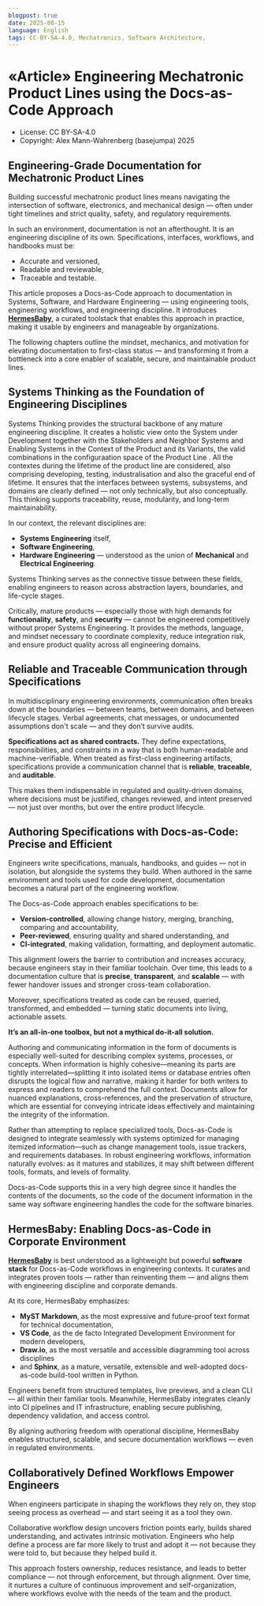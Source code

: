 ```yaml
---
blogpost: true
date: 2025-08-15
language: English
tags: CC-BY-SA-4.0, Mechatronics, Software Architecture,
---
```


# «Article» Engineering Mechatronic Product Lines using the Docs-as-Code Approach

- License: CC BY-SA-4.0
- Copyright: Alex Mann-Wahrenberg (basejumpa) 2025

## Engineering-Grade Documentation for Mechatronic Product Lines

Building successful mechatronic product lines means navigating the intersection of software, electronics, and mechanical design — often under tight timelines and strict quality, safety, and regulatory requirements.

In such an environment, documentation is not an afterthought. It is an engineering discipline of its own. Specifications, interfaces, workflows, and handbooks must be:

- Accurate and versioned,
- Readable and reviewable,
- Traceable and testable.

This article proposes a Docs-as-Code approach to documentation in Systems, Software, and Hardware Engineering — using engineering tools, engineering workflows, and engineering discipline. It introduces [**HermesBaby**](https://pypi.org/project/hermesbaby/), a curated toolstack that enables this approach in practice, making it usable by engineers and manageable by organizations.

The following chapters outline the mindset, mechanics, and motivation for elevating documentation to first-class status — and transforming it from a bottleneck into a core enabler of scalable, secure, and maintainable product lines.

## Systems Thinking as the Foundation of Engineering Disciplines

Systems Thinking provides the structural backbone of any mature engineering discipline. It creates a holistic view onto the System under Development together with the Stakeholders and Neighbor Systems and Enabling Systems in the Context of the Product and its Variants, the valid combinations in the configuraation space of the Product Line . All the contextes during the lifetime of the product line are considered, also comprising developing, testing, industralisation and also the graceful end of lifetime. It ensures that the interfaces between systems, subsystems, and domains are clearly defined — not only technically, but also conceptually. This thinking supports traceability, reuse, modularity, and long-term maintainability.

In our context, the relevant disciplines are:

- **Systems Engineering** itself,
- **Software Engineering**,
- **Hardware Engineering** — understood as the union of **Mechanical** and **Electrical Engineering**.


Systems Thinking serves as the connective tissue between these fields, enabling engineers to reason across abstraction layers, boundaries, and life-cycle stages.

Critically, mature products — especially those with high demands for **functionality**, **safety**, and **security** — cannot be engineered competitively without proper Systems Engineering. It provides the methods, language, and mindset necessary to coordinate complexity, reduce integration risk, and ensure product quality across all engineering domains.

## Reliable and Traceable Communication through Specifications

In multidisciplinary engineering environments, communication often breaks down at the boundaries — between teams, between domains, and between lifecycle stages. Verbal agreements, chat messages, or undocumented assumptions don't scale — and they don’t survive audits.

**Specifications act as shared contracts.** They define expectations, responsibilities, and constraints in a way that is both human-readable and machine-verifiable. When treated as first-class engineering artifacts, specifications provide a communication channel that is **reliable**, **traceable**, and **auditable**.

This makes them indispensable in regulated and quality-driven domains, where decisions must be justified, changes reviewed, and intent preserved — not just over months, but over the entire product lifecycle.

## Authoring Specifications with Docs-as-Code: Precise and Efficient

Engineers write specifications, manuals, handbooks, and guides — not in isolation, but alongside the systems they build. When authored in the same environment and tools used for code development, documentation becomes a natural part of the engineering workflow.

The Docs-as-Code approach enables specifications to be:

- **Version-controlled**, allowing change history, merging, branching, comparing and accountability,
- **Peer-reviewed**, ensuring quality and shared understanding, and
- **CI-integrated**, making validation, formatting, and deployment automatic.

This alignment lowers the barrier to contribution and increases accuracy, because engineers stay in their familiar toolchain. Over time, this leads to a documentation culture that is **precise**, **transparent**, and **scalable** — with fewer handover issues and stronger cross-team collaboration.

Moreover, specifications treated as code can be reused, queried, transformed, and embedded — turning static documents into living, actionable assets.

**It’s an all-in-one toolbox, but not a mythical do-it-all solution.**

Authoring and communicating information in the form of documents is especially well-suited for describing complex systems, processes, or concepts. When information is highly cohesive—meaning its parts are tightly interrelated—splitting it into isolated items or database entries often disrupts the logical flow and narrative, making it harder for both writers to express and readers to comprehend the full context. Documents allow for nuanced explanations, cross-references, and the preservation of structure, which are essential for conveying intricate ideas effectively and maintaining the integrity of the information.

Rather than attempting to replace specialized tools, Docs-as-Code is designed to integrate seamlessly with systems optimized for managing itemized information—such as change management tools, issue trackers, and requirements databases. In robust engineering workflows, information naturally evolves: as it matures and stabilizes, it may shift between different tools, formats, and levels of formality.

Docs-as-Code supports this in a very high degree since it handles the contents of the documents, so the code of the document information in the same way software engineering handles the code for the software binaries.

## HermesBaby: Enabling Docs-as-Code in Corporate Environment

[**HermesBaby**](https://pypi.org/project/hermesbaby/) is best understood as a lightweight but powerful **software stack** for Docs-as-Code workflows in engineering contexts. It curates and integrates proven tools — rather than reinventing them — and aligns them with engineering discipline and corporate demands.

At its core, HermesBaby emphasizes:

- **MyST Markdown**, as the most expressive and future-proof text format for technical documentation,
- **VS Code**, as the de facto Integrated Development Environment for modern developers,
- **Draw.io**, as the most versatile and accessible diagramming tool across disciplines
- and **Sphinx**, as a mature, versatile, extensible and well-adopted docs-as-code build-tool written in Python.

Engineers benefit from structured templates, live previews, and a clean CLI — all within their familiar tools. Meanwhile, HermesBaby integrates cleanly into CI pipelines and IT infrastructure, enabling secure publishing, dependency validation, and access control.

By aligning authoring freedom with operational discipline, HermesBaby enables structured, scalable, and secure documentation workflows — even in regulated environments.

## Collaboratively Defined Workflows Empower Engineers

When engineers participate in shaping the workflows they rely on, they stop seeing process as overhead — and start seeing it as a tool they own.

Collaborative workflow design uncovers friction points early, builds shared understanding, and activates intrinsic motivation. Engineers who help define a process are far more likely to trust and adopt it — not because they were told to, but because they helped build it.

This approach fosters ownership, reduces resistance, and leads to better compliance — not through enforcement, but through alignment. Over time, it nurtures a culture of continuous improvement and self-organization, where workflows evolve with the needs of the team and the product.

